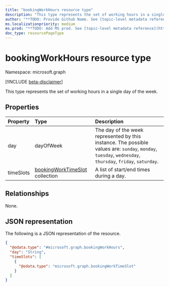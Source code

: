 ```yaml
---
title: "bookingWorkHours resource type"
description: "This type represents the set of working hours in a single day of the week."
author: "**TODO: Provide Github Name. See [topic-level metadata reference](https://msgo.azurewebsites.net/add/document/guidelines/metadata.html#topic-level-metadata)**"
ms.localizationpriority: medium
ms.prod: "**TODO: Add MS prod. See [topic-level metadata reference](https://msgo.azurewebsites.net/add/document/guidelines/metadata.html#topic-level-metadata)**"
doc_type: resourcePageType
---
```


# bookingWorkHours resource type

Namespace: microsoft.graph

[!INCLUDE [beta-disclaimer](../../includes/beta-disclaimer.md)]

This type represents the set of working hours in a single day of the week.

## Properties
|Property|Type|Description|
|:---|:---|:---|
|day|dayOfWeek|The day of the week represented by this instance. The possible values are: `sunday`, `monday`, `tuesday`, `wednesday`, `thursday`, `friday`, `saturday`.|
|timeSlots|[bookingWorkTimeSlot](../resources/bookingworktimeslot.md) collection|A list of start/end times during a day.|

## Relationships
None.

## JSON representation
The following is a JSON representation of the resource.
<!-- {
  "blockType": "resource",
  "@odata.type": "microsoft.graph.bookingWorkHours"
}
-->
``` json
{
  "@odata.type": "#microsoft.graph.bookingWorkHours",
  "day": "String",
  "timeSlots": [
    {
      "@odata.type": "microsoft.graph.bookingWorkTimeSlot"
    }
  ]
}
```

